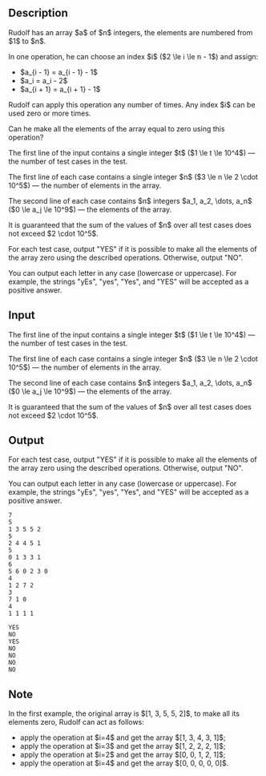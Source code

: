 ## Description

<div><p>Rudolf has an array $a$ of $n$ integers, the elements are numbered from $1$ to $n$.</p><p>In one operation, he can choose an index $i$ ($2 \le i \le n - 1$) and assign:</p><ul> <li> $a_{i - 1} = a_{i - 1} - 1$ </li><li> $a_i = a_i - 2$ </li><li> $a_{i + 1} = a_{i + 1} - 1$ </li></ul><p>Rudolf can apply this operation any number of times. Any index $i$ can be used zero or more times.</p><p>Can he make all the elements of the array equal to zero using this operation?</p></div><div class="input-specification"><p>The first line of the input contains a single integer $t$ ($1 \le t \le 10^4$)&nbsp;— the number of test cases in the test.</p><p>The first line of each case contains a single integer $n$ ($3 \le n \le 2 \cdot 10^5$)&nbsp;— the number of elements in the array.</p><p>The second line of each case contains $n$ integers $a_1, a_2, \dots, a_n$ ($0 \le a_j \le 10^9$)&nbsp;— the elements of the array.</p><p>It is guaranteed that the sum of the values of $n$ over all test cases does not exceed $2 \cdot 10^5$.</p></div><div class="output-specification"><p>For each test case, output "<span class="tex-font-style-tt">YES</span>" if it is possible to make all the elements of the array zero using the described operations. Otherwise, output "<span class="tex-font-style-tt">NO</span>".</p><p>You can output each letter in any case (lowercase or uppercase). For example, the strings "<span class="tex-font-style-tt">yEs</span>", "<span class="tex-font-style-tt">yes</span>", "<span class="tex-font-style-tt">Yes</span>", and "<span class="tex-font-style-tt">YES</span>" will be accepted as a positive answer.</p></div>

## Input

<p>The first line of the input contains a single integer $t$ ($1 \le t \le 10^4$)&nbsp;— the number of test cases in the test.</p><p>The first line of each case contains a single integer $n$ ($3 \le n \le 2 \cdot 10^5$)&nbsp;— the number of elements in the array.</p><p>The second line of each case contains $n$ integers $a_1, a_2, \dots, a_n$ ($0 \le a_j \le 10^9$)&nbsp;— the elements of the array.</p><p>It is guaranteed that the sum of the values of $n$ over all test cases does not exceed $2 \cdot 10^5$.</p>

## Output

<p>For each test case, output "<span class="tex-font-style-tt">YES</span>" if it is possible to make all the elements of the array zero using the described operations. Otherwise, output "<span class="tex-font-style-tt">NO</span>".</p><p>You can output each letter in any case (lowercase or uppercase). For example, the strings "<span class="tex-font-style-tt">yEs</span>", "<span class="tex-font-style-tt">yes</span>", "<span class="tex-font-style-tt">Yes</span>", and "<span class="tex-font-style-tt">YES</span>" will be accepted as a positive answer.</p>





```input1|2,3,6,7,10,11,14,15
7
5
1 3 5 5 2
5
2 4 4 5 1
5
0 1 3 3 1
6
5 6 0 2 3 0
4
1 2 7 2
3
7 1 0
4
1 1 1 1
```




```output1
YES
NO
YES
NO
NO
NO
NO
```



## Note

<p>In the first example, the original array is $[1, 3, 5, 5, 2]$, to make all its elements zero, Rudolf can act as follows:</p><ul> <li> apply the operation at $i=4$ and get the array $[1, 3, 4, 3, 1]$; </li><li> apply the operation at $i=3$ and get the array $[1, 2, 2, 2, 1]$; </li><li> apply the operation at $i=2$ and get the array $[0, 0, 1, 2, 1]$; </li><li> apply the operation at $i=4$ and get the array $[0, 0, 0, 0, 0]$. </li></ul>
